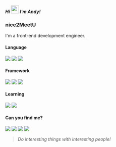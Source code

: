##### Hi <img src="https://media.giphy.com/media/hvRJCLFzcasrR4ia7z/giphy.gif" width="25px"> I'm Andy! 

### nice2MeetU

I'm a front-end development engineer.

#### Language

[![](https://img.shields.io/badge/-JavaScript-F7DF1E?style=flat-square&logo=javascript&logoColor=000000)](https://www.ecma-international.org/)
[![](https://img.shields.io/badge/-TypeScript-3178C6?style=flat-square&logo=typescript&logoColor=white)](https://www.typescriptlang.org/)
[![](https://img.shields.io/badge/-Dart-0175C2?style=flat-square&logo=dart&logoColor=ffffff)](https://dart.dev/)

#### Framework

[![](https://img.shields.io/badge/-React-61DAFB?style=flat-square&logo=react&logoColor=000000)](https://reactjs.org/)
[![](https://img.shields.io/badge/-Vue.js-4fc08d?style=flat-square&logo=vue.js&logoColor=ffffff)](https://vuejs.org/)
[![](https://img.shields.io/badge/-Flutter-1389FD?style=flat-square&logo=Flutter&logoColor=ffffff)](https://flutter.dev/)


#### Learning
[![](https://img.shields.io/badge/-Golang-00ADD8?style=flat-square&logo=go&logoColor=ffffff)](https://go.dev/)
[![](https://img.shields.io/badge/-Swift-F05138?style=flat-square&logo=swift&logoColor=ffffff)](https://go.dev/)


#### Can you find me?
[![](https://img.shields.io/badge/-@imwuxi-1DA1F2?style=flat-square&labelColor=1ca0f1&logo=twitter&logoColor=white)](https://twitter.com/imwuxi)
[![](https://img.shields.io/badge/-t.me/liwuxi-26A5E4?style=flat-square&logo=Telegram&logoColor=ffffff)](https://t.me/liwuxi)
[![](https://img.shields.io/badge/-im@xiwu.li-EA4335?style=flat-square&logo=gmail&logoColor=white&labelColor=#EA4335)](mailto:im@xiwu.li)
[![](https://img.shields.io/badge/-https://blog.xiwu.li-0E83CD?style=flat-square&logo=hexo&logoColor=ffffff)](https://blog.xiwu.li)

> <i>Do interesting things with interesting people!</i>
